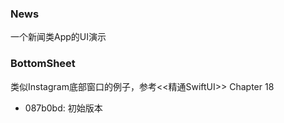 ### News
一个新闻类App的UI演示

### BottomSheet
类似Instagram底部窗口的例子，参考<<精通SwiftUI>> Chapter 18

+ 087b0bd: 初始版本
